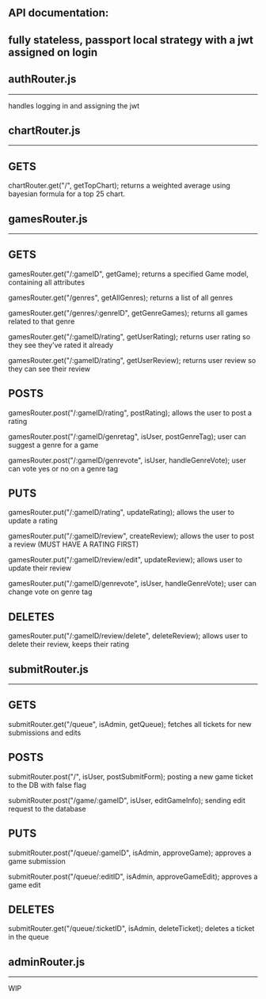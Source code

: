 ## API documentation:

## fully stateless, passport local strategy with a jwt assigned on login

## authRouter.js

---

handles logging in and assigning the jwt

## chartRouter.js

---

## GETS

chartRouter.get("/", getTopChart);
returns a weighted average using bayesian formula for a top 25 chart.

## gamesRouter.js

---

## GETS

gamesRouter.get("/:gameID", getGame);
returns a specified Game model, containing all attributes

gamesRouter.get("/genres", getAllGenres);
returns a list of all genres

gamesRouter.get("/genres/:genreID", getGenreGames);
returns all games related to that genre

gamesRouter.get("/:gameID/rating", getUserRating);
returns user rating so they see they've rated it already

gamesRouter.get("/:gameID/rating", getUserReview);
returns user review so they can see their review

## POSTS

gamesRouter.post("/:gameID/rating", postRating);
allows the user to post a rating

gamesRouter.post("/:gameID/genretag", isUser, postGenreTag);
user can suggest a genre for a game

gamesRouter.post("/:gameID/genrevote", isUser, handleGenreVote);
user can vote yes or no on a genre tag

## PUTS

gamesRouter.put("/:gameID/rating", updateRating);
allows the user to update a rating

gamesRouter.put("/:gameID/review", createReview);
allows the user to post a review (MUST HAVE A RATING FIRST)

gamesRouter.put("/:gameID/review/edit", updateReview);
allows user to update their review

gamesRouter.put("/:gameID/genrevote", isUser, handleGenreVote);
user can change vote on genre tag

## DELETES

gamesRouter.put("/:gameID/review/delete", deleteReview);
allows user to delete their review, keeps their rating

## submitRouter.js

---

## GETS

submitRouter.get("/queue", isAdmin, getQueue);
fetches all tickets for new submissions and edits

## POSTS

submitRouter.post("/", isUser, postSubmitForm);
posting a new game ticket to the DB with false flag

submitRouter.post("/game/:gameID", isUser, editGameInfo);
sending edit request to the database

## PUTS

submitRouter.post("/queue/:gameID", isAdmin, approveGame);
approves a game submission

submitRouter.post("/queue/:editID", isAdmin, approveGameEdit);
approves a game edit

## DELETES

submitRouter.get("/queue/:ticketID", isAdmin, deleteTicket);
deletes a ticket in the queue

## adminRouter.js

---

WIP

